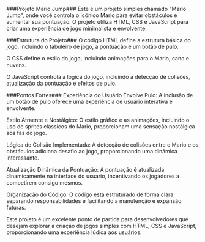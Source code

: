 
###Projeto Mario Jump###
Este é um projeto simples chamado "Mario Jump", onde você controla o icônico Mario para evitar obstáculos e aumentar sua pontuação. O projeto utiliza HTML, CSS e JavaScript para criar uma experiência de jogo minimalista e envolvente.

###Estrutura do Projeto###
O código HTML define a estrutura básica do jogo, incluindo o tabuleiro de jogo, a pontuação e um botão de pulo.


O CSS define o estilo do jogo, incluindo animações para o Mario, cano e nuvens.


O JavaScript controla a lógica do jogo, incluindo a detecção de colisões, atualização da pontuação e efeitos de pulo.


###Pontos Fortes###
Experiência do Usuário Envolve Pulo: A inclusão de um botão de pulo oferece uma experiência de usuário interativa e envolvente.

Estilo Atraente e Nostálgico: O estilo gráfico e as animações, incluindo o uso de sprites clássicos do Mario, proporcionam uma sensação nostálgica aos fãs do jogo.

Lógica de Colisão Implementada: A detecção de colisões entre o Mario e os obstáculos adiciona desafio ao jogo, proporcionando uma dinâmica interessante.

Atualização Dinâmica da Pontuação: A pontuação é atualizada dinamicamente na interface do usuário, incentivando os jogadores a competirem consigo mesmos.

Organização do Código: O código está estruturado de forma clara, separando responsabilidades e facilitando a manutenção e expansão futuras.

Este projeto é um excelente ponto de partida para desenvolvedores que desejam explorar a criação de jogos simples com HTML, CSS e JavaScript, proporcionando uma experiência lúdica aos usuários.
